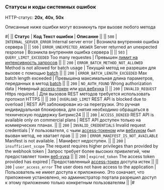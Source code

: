 
### Статусы и коды системных ошибок

HTTP-статус: **20х**, **40x**, **50x**

Описанные ниже ошибки могут возникнуть при вызове любого метода

#|
|| **Статус** | **Код**
**Текст ошибки** | **Описание** ||
|| `500` | `INTERNAL_SERVER_ERROR`
Internal server error | Возникла внутренняя ошибка сервера ||
|| `500` | `ERROR_UNEXPECTED_ANSWER`
Server returned an unexpected response | Возникла внутренняя ошибка сервера ||
|| `503` | `QUERY_LIMIT_EXCEEDED`
Too many requestes | Превышен [лимит на интенсивность запросов](../limits.md) ||
|| `200` | `ERROR_BATCH_METHOD_NOT_ALLOWED`
Method is not allowed for batch usage | Текущий метод не разрешен для вызове с помощью [batch](../api-reference/how-to-call-rest-api/batch.md) ||
|| `200` | `ERROR_BATCH_LENGTH_EXCEEDED`
Max batch length exceeded | Превышена максимальная длина параметров, переданных в метод [batch](../api-reference/how-to-call-rest-api/batch.md) ||
|| `200` | `NO_AUTH_FOUND`
Wrong authorization data | Неверный [access-токен](../api-reference/oauth/) или [код вебхука](../local-integrations/local-webhooks.md) ||
|| `200` | `INVALID_REQUEST`
Https required. | Для вызовов REST методов требуется использовать протокол HTTPS ||
|| `200` | `OVERLOAD_LIMIT`
REST API is blocked due to overload | REST API заблокирован из-за перегрузки. Это ручная индивидуальная блокировка, для снятия необходимо обращаться в техническую поддержку Битрикс24 ||
|| `200` | `ACCESS_DENIED`
REST API is available only on commercial plans | REST API доступен только на коммерческих планах. ||
|| `200` | `INVALID_CREDENTIALS`
Invalid request credentials | У пользователя, с чьим [access-токеном](../api-reference/oauth/) или [вебхуком](../local-integrations/local-webhooks.md) был вызван метод, не хватает прав ||
|| `200` | `ERROR_MANIFEST_IS_NOT_AVAILABLE`
Manifest is not available. | Манифест недоступен. ||
|| `200` | `insufficient_scope`
The request requires higher privileges than provided by the webhook token | Запрос требует более высоких привилегий, чем предоставляет токен [веб-хука](../local-integrations/local-webhooks.md) ||
|| `200` | `expired_token`
The access token provided has expired | Предоставленный [access-токен](../api-reference/oauth/) доступа истек ||
|| `200` | `user_access_error`
The user does not have access to the application | Пользователь не имеет доступа к приложению. Это означает, что приложение установлено, но администратор портала разрешил доступ к этому приложению только конкретным пользователям ||
|#